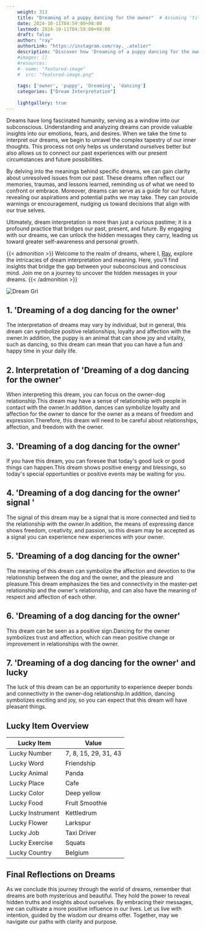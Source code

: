 ```yaml
---
    weight: 313
    title: "Dreaming of a puppy dancing for the owner"  # Assuming 'title' column exists
    date: 2024-10-11T04:59:00+08:00
    lastmod: 2024-10-11T04:59:00+08:00
    draft: false
    author: "ray"
    authorLink: "https://instagram.com/ray._.atelier"
    description: "Discover how 'Dreaming of a puppy dancing for the owner' can interpret your future and uncover its significant meanings in your life."
    #images: []
    #resources:
    #- name: "featured-image"
    #  src: "featured-image.png"
    
    tags: ['owner', 'puppy', 'Dreaming', 'dancing']
    categories: ["Dream Interpretation"]
    
    lightgallery: true
---
```

    
Dreams have long fascinated humanity, serving as a window into our subconscious. Understanding and analyzing dreams can provide valuable insights into our emotions, fears, and desires. When we take the time to interpret our dreams, we begin to unravel the complex tapestry of our inner thoughts. This process not only helps us understand ourselves better but also allows us to connect our past experiences with our present circumstances and future possibilities.

By delving into the meanings behind specific dreams, we can gain clarity about unresolved issues from our past. These dreams often reflect our memories, traumas, and lessons learned, reminding us of what we need to confront or embrace. Moreover, dreams can serve as a guide for our future, revealing our aspirations and potential paths we may take. They can provide warnings or encouragement, nudging us toward decisions that align with our true selves.

Ultimately, dream interpretation is more than just a curious pastime; it is a profound practice that bridges our past, present, and future. By engaging with our dreams, we can unlock the hidden messages they carry, leading us toward greater self-awareness and personal growth.

{{< admonition >}}
Welcome to the realm of dreams, where I, [Ray](https://instagram.com/ray._.atelier), explore the intricacies of dream interpretation and meaning. Here, you’ll find insights that bridge the gap between your subconscious and conscious mind. Join me on a journey to uncover the hidden messages in your dreams.
{{< /admonition >}}

![Dream Grl](https://cdn.pixabay.com/photo/2017/11/02/03/35/gothic-2910057_1280.jpg "Dream Grl")

## 1. 'Dreaming of a dog dancing for the owner'
The interpretation of dreams may vary by individual, but in general, this dream can symbolize positive relationships, loyalty and affection with the owner.In addition, the puppy is an animal that can show joy and vitality, such as dancing, so this dream can mean that you can have a fun and happy time in your daily life.

## 2. Interpretation of 'Dreaming of a dog dancing for the owner'
When interpreting this dream, you can focus on the owner-dog relationship.This dream may have a sense of relationship with people in contact with the owner.In addition, dances can symbolize loyalty and affection for the owner to dance for the owner as a means of freedom and expression.Therefore, this dream will need to be careful about relationships, affection, and freedom with the owner.

## 3. 'Dreaming of a dog dancing for the owner'
If you have this dream, you can foresee that today's good luck or good things can happen.This dream shows positive energy and blessings, so today's special opportunities or positive events may be waiting for you.

## 4. 'Dreaming of a dog dancing for the owner' signal '
The signal of this dream may be a signal that is more connected and tied to the relationship with the owner.In addition, the means of expressing dance shows freedom, creativity, and passion, so this dream may be accepted as a signal you can experience new experiences with your owner.

## 5. 'Dreaming of a dog dancing for the owner'
The meaning of this dream can symbolize the affection and devotion to the relationship between the dog and the owner, and the pleasure and pleasure.This dream emphasizes the ties and connectivity in the master-pet relationship and the owner's relationship, and can also have the meaning of respect and affection of each other.

## 6. 'Dreaming of a dog dancing for the owner'
This dream can be seen as a positive sign.Dancing for the owner symbolizes trust and affection, which can mean positive change or improvement in relationships with the owner.

## 7. 'Dreaming of a dog dancing for the owner' and lucky
The luck of this dream can be an opportunity to experience deeper bonds and connectivity in the owner-dog relationship.In addition, dancing symbolizes exciting and joy, so you can expect that this dream will have pleasant things.

## Lucky Item Overview
| Lucky Item          | Value              |
|---------------|--------------------|
| Lucky Number        | 7, 8, 15, 29, 31, 43  |
| Lucky Word          | Friendship |
| Lucky Animal        | Panda |
| Lucky Place         | Cafe     |
| Lucky Color         | Deep yellow     |
| Lucky Food          | Fruit Smoothie      |
| Lucky Instrument    | Kettledrum |
| Lucky Flower        | Larkspur    |
| Lucky Job           | Taxi Driver       |
| Lucky Exercise      | Squats  |
| Lucky Country       | Belgium    |


##  Final Reflections on Dreams

As we conclude this journey through the world of dreams, remember that dreams are both mysterious and beautiful. They hold the power to reveal hidden truths and insights about ourselves. By embracing their messages, we can cultivate a more positive influence in our lives. Let us live with intention, guided by the wisdom our dreams offer. Together, may we navigate our paths with clarity and purpose.
